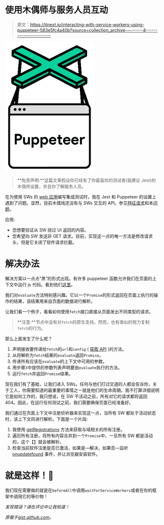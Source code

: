 # 使用木偶师与服务人员互动

> 原文：<https://itnext.io/interacting-with-service-workers-using-puppeteer-583e5fc4a40b?source=collection_archive---------4----------------------->

![](img/78970542e9f0072ebe071fa7ce1393d7.png)

> **免责声明:**这篇文章假设你已经有了你最喜欢的测试者(我建议 Jest)的木偶师设置，并且你了解服务人员。

在为使用 SWs 的 [web 应用](https://github.com/humphd/next)编写集成测试时，我在 Jest 和 Puppeteer 的设置上遇到了问题。显然，目前木偶戏还没有与 SWs 交互的 API。参见[特征请求](https://github.com/GoogleChrome/puppeteer/issues/2634)和本[问题](https://github.com/GoogleChrome/puppeteer/issues/1193)。

应用:

*   您想要验证从 SW 绕过 UI 返回的内容。
*   您希望向 SW 发送非 GET 请求。目前，实现这一点的唯一方法是修改请求头，但是它关闭了软件请求拦截。

# 解决办法

解决方案以一点点“黑”的形式出现。有许多 puppeteer 函数允许我们在页面的上下文中运行 js 代码。看到他们[这里](https://github.com/GoogleChrome/puppeteer/blob/master/docs/api.md#pageemulateoptions)。

我们对`evaluate`方法特别感兴趣。它以一个`Promise`的形式返回在页面上执行的操作的结果，该结果用来自页面的数据进行解析。

让我们看一个例子，看看如何使用`fetch`接口直接从页面发出不同类型的请求。

> **注意:**节点中没有对`fetch`的原生支持。然而，也有类似的努力复制`fetch`的行为。

那么上面发生了什么呢？

1.  声明接收要传递给`fetch`的`url`和`config` ( [获取 API](https://developer.mozilla.org/en-US/docs/Web/API/WindowOrWorkerGlobalScope/fetch) )的方法。
2.  从将解析为`fetch`结果的`evaluate`返回`Promise`。
3.  传递所有应该在`evaluate`的上下文中可用的参数。
4.  用步骤`3`中提供的参数列表声明要由`evaluate`执行的方法。
5.  运行`fetch`并返回`Promise`结果。

现在我们有了基础，让我们进入 SWs。任何与他们打过交道的人都会告诉你，关于工人，你需要知道的最重要的事情之一就是他们的生命周期。我不打算详细说明它是如何工作的，我只想说，在 SW 不活动之前，所有对它的请求都将返回 404。因此，在运行任何测试之前，我们需要确保页面已经准备好。

我们通过在页面上下文中注册侦听器来实现这一点，当所有 SW 都处于活动状态时，该上下文将进行解析。下面是一个片段:

1.  我使用 [getRegistrations](https://developer.mozilla.org/en-US/docs/Web/API/ServiceWorkerContainer/getRegistrations) 方法来获取与域相关的所有注册。
2.  遍历所有注册，将所有内容合并到一个`Promise`中，一旦所有 SW 都是活动的，这个【】就会被解析。
3.  检查当前软件注册是否已激活，如果是—解决，如果否—监听 [onupdatefound](https://developer.mozilla.org/en-US/docs/Web/API/ServiceWorkerRegistration/onupdatefound) 事件，并让浏览器安装软件。

# 就是这样！🎉

我们现在需要做的就是在`beforeAll`中调用`waitForServiceWorkers`或者在你的框架中调用它的等价物！

*发现错误？请在评论中让我知道！*

*原载于*[*gist.github.com*](https://gist.github.com/cbc98054e837f365fad7e3f7f0538aa2)*。*
